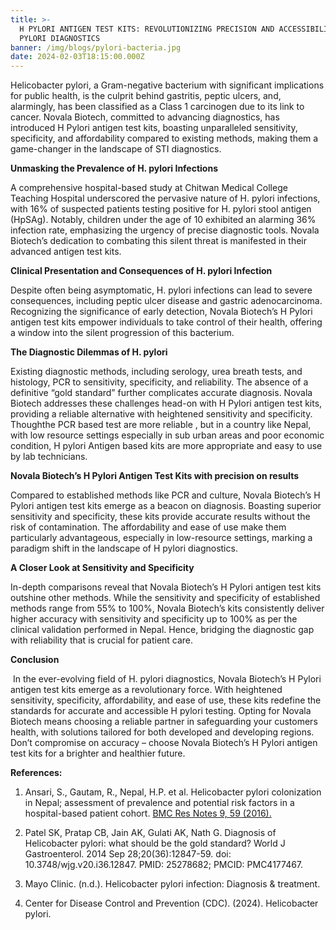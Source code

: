```yaml
---
title: >-
  H PYLORI ANTIGEN TEST KITS: REVOLUTIONIZING PRECISION AND ACCESSIBILITY IN H
  PYLORI DIAGNOSTICS
banner: /img/blogs/pylori-bacteria.jpg
date: 2024-02-03T18:15:00.000Z
---
```


Helicobacter pylori, a Gram-negative bacterium with significant implications for public health, is the culprit behind gastritis, peptic ulcers, and, alarmingly, has been classified as a Class 1 carcinogen due to its link to cancer. Novala Biotech, committed to advancing diagnostics, has introduced H Pylori antigen test kits, boasting unparalleled sensitivity, specificity, and affordability compared to existing methods, making them a game-changer in the landscape of STI diagnostics.

**Unmasking the Prevalence of H. pylori Infections**

A comprehensive hospital-based study at Chitwan Medical College Teaching Hospital underscored the pervasive nature of H. pylori infections, with 16% of suspected patients testing positive for H. pylori stool antigen (HpSAg). Notably, children under the age of 10 exhibited an alarming 36% infection rate, emphasizing the urgency of precise diagnostic tools. Novala Biotech’s dedication to combating this silent threat is manifested in their advanced antigen test kits.

**Clinical Presentation and Consequences of H. pylori Infection**

Despite often being asymptomatic, H. pylori infections can lead to severe consequences, including peptic ulcer disease and gastric adenocarcinoma. Recognizing the significance of early detection, Novala Biotech’s H Pylori antigen test kits empower individuals to take control of their health, offering a window into the silent progression of this bacterium.

**The Diagnostic Dilemmas of H. pylori**

Existing diagnostic methods, including serology, urea breath tests, and histology, PCR to sensitivity, specificity, and reliability. The absence of a definitive “gold standard” further complicates accurate diagnosis. Novala Biotech addresses these challenges head-on with H Pylori antigen test kits, providing a reliable alternative with heightened sensitivity and specificity. Thoughthe PCR based test are more reliable , but in a country like Nepal, with low resource settings especially
in sub urban areas and poor economic condition, H pylori Antigen based kits are more appropriate and easy to use by lab technicians.

**Novala Biotech’s H Pylori Antigen Test Kits with precision on results**

Compared to established methods like PCR and culture, Novala Biotech’s H Pylori antigen test kits emerge as a beacon on diagnosis. Boasting superior sensitivity and specificity, these kits provide accurate results without the risk of contamination. The affordability and ease of use make them particularly advantageous, especially in low-resource settings, marking a paradigm shift in the landscape of H pylori diagnostics.

**A Closer Look at Sensitivity and Specificity**

In-depth comparisons reveal that Novala Biotech’s H Pylori antigen test kits outshine other methods. While the sensitivity and specificity of established methods range from 55% to 100%, Novala Biotech’s kits consistently deliver higher accuracy with sensitivity and specificity up to 100% as per the clinical validation performed in Nepal. Hence, bridging the diagnostic gap with reliability that is crucial for patient care.

**Conclusion**

 In the ever-evolving field of H. pylori diagnostics, Novala Biotech’s H Pylori antigen test kits emerge as a revolutionary force. With heightened sensitivity, specificity, affordability, and ease of use, these kits redefine the standards for accurate and accessible H pylori testing. Opting for Novala Biotech means choosing a reliable partner in safeguarding your customers health, with solutions tailored for both developed and developing regions. Don’t compromise on accuracy – choose Novala  Biotech’s H Pylori antigen test kits for a brighter and healthier future.

**References:**

1. Ansari, S., Gautam, R., Nepal, H.P. et al. Helicobacter pylori colonization in Nepal; assessment of prevalence and potential risk factors in a hospital-based patient cohort. [BMC Res Notes 9, 59 (2016).](https://doi.org/10.1186/s13104-016-1867-z)

2. Patel SK, Pratap CB, Jain AK, Gulati AK, Nath G. Diagnosis of Helicobacter pylori: what should be the gold standard? World J Gastroenterol. 2014 Sep 28;20(36):12847-59. doi: 10.3748/wjg.v20.i36.12847. PMID: 25278682; PMCID: PMC4177467.

3. Mayo Clinic. (n.d.). Helicobacter pylori infection: Diagnosis & treatment.

4. Center for Disease Control and Prevention (CDC). (2024). Helicobacter pylori.

 
